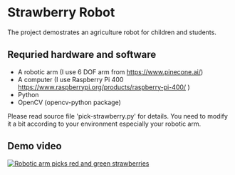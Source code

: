 # Strawberry Robot

The project demostrates an agriculture robot for children and students. 

## Requried hardware and software
* A robotic arm (I use 6 DOF arm from https://www.pinecone.ai/)
* A computer (I use Raspberry Pi 400 https://www.raspberrypi.org/products/raspberry-pi-400/ )
* Python
* OpenCV (opencv-python package)

Please read source file 'pick-strawberry.py' for details. You need to modify it a bit according to your environment especially your robotic arm.

## Demo video
[![Robotic arm picks red and green strawberries](http://img.youtube.com/vi/QQBjOWV-Y2w/0.jpg)](http://www.youtube.com/watch?v=QQBjOWV-Y2w "Robotic arm picks red and green strawberries")

